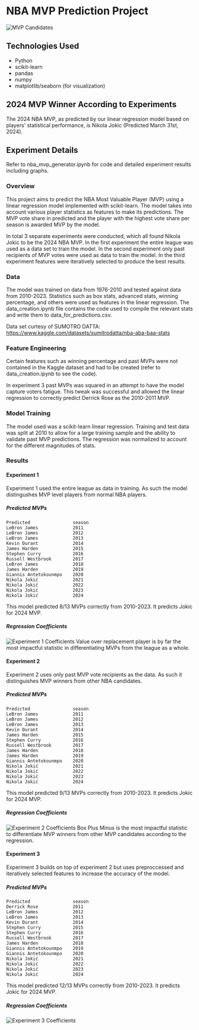 # NBA MVP Prediction Project

![MVP Candidates](assets/d1f83885-e1c9-4a6a-aa95-40fba1ad56b0.jpg)

## Technologies Used
- Python
- scikit-learn
- pandas
- numpy
- matplotlib/seaborn (for visualization)

## 2024 MVP Winner According to Experiments
The 2024 NBA MVP, as predicted by our linear regression model based on players' statistical performance, is Nikola Jokic (Predicted March 31st, 2024).

## Experiment Details

Refer to nba_mvp_generator.ipynb for code and detailed experiment results including graphs.

### Overview
This project aims to predict the NBA Most Valuable Player (MVP) using a linear regression model implemented with scikit-learn. The model takes into account various player statistics as features to make its predictions. The MVP vote share in predicted and the player with the highest vote share per season is awarded MVP by the model.

In total 3 separate experiments were conducted, which all found Nikola Jokic to be the 2024 NBA MVP. In the first experiment the entire league was used as a data set to train the model. In the second experiment only past recipients of MVP votes were used as data to train the model. In the third experiment features were iteratively selected to produce the best results.

### Data
The model was trained on data from 1976-2010 and tested against data from 2010-2023. Statistics such as box stats, advanced stats, winning percentage, and others were used as features in the linear regression. The data_creation.ipynb file contains the code used to compile the relevant stats and write them to data_for_predictions.csv.

Data set curtesy of SUMOTRO DATTA: https://www.kaggle.com/datasets/sumitrodatta/nba-aba-baa-stats

### Feature Engineering
Certain features such as winning percentage and past MVPs were not contained in the Kaggle dataset and had to be created (refer to data_creation.ipynb to see the code).

In experiment 3 past MVPs was squared in an attempt to have the model capture voters fatigue. This tweak was successful and allowed the linear regression to correctly predict Derrick Rose as the 2010-2011 MVP.

### Model Training
The model used was a scikit-learn linear regression. Training and test data was split at 2010 to allow for a large training sample and the ability to validate past MVP predictions. The regression was normalized to account for the different magnitudes of stats.

### Results
#### Experiment 1
Experiment 1 used the entire league as data in training. As such the model distingushes MVP level players from normal NBA players.
##### Predicted MVPs
    Predicted                season
    LeBron James             2011
    LeBron James             2012
    LeBron James             2013
    Kevin Durant             2014
    James Harden             2015
    Stephen Curry            2016
    Russell Westbrook        2017
    LeBron James             2018
    James Harden             2019
    Giannis Antetokounmpo    2020
    Nikola Jokić             2021
    Nikola Jokić             2022
    Nikola Jokić             2023
    Nikola Jokić             2024

This model predicted 8/13 MVPs correctly from 2010-2023. It predicts Jokic for 2024 MVP.
##### Regression Coefficients
![Experiment 1 Coefficients](assets/exp1_coeff.png)
Value over replacement player is by far the most impactful statistic in differentiating MVPs from the league as a whole.
#### Experiment 2
Experiment 2 uses only past MVP vote recipients as the data. As such it distinguishes MVP winners from other NBA candidates.
##### Predicted MVPs
    Predicted                season
    LeBron James             2011
    LeBron James             2012
    LeBron James             2013
    Kevin Durant             2014
    James Harden             2015
    Stephen Curry            2016
    Russell Westbrook        2017
    James Harden             2018
    James Harden             2019
    Giannis Antetokounmpo    2020
    Nikola Jokić             2021
    Nikola Jokić             2022
    Nikola Jokić             2023
    Nikola Jokić             2024

This model predicted 9/13 MVPs correctly from 2010-2023. It predicts Jokic for 2024 MVP.
##### Regression Coefficients
![Experiment 2 Coefficients](assets/exp2_coeff.png)
Box Plus Minus is the most impactful statistic to differentiate MVP winners from other MVP candidates according to the regression.
#### Experiment 3
Experiment 3 builds on top of experiment 2 but uses preproccessed and iteratively selected features to increase the accuracy of the model.
##### Predicted MVPs
    Predicted                season
    Derrick Rose             2011
    LeBron James             2012
    LeBron James             2013
    Kevin Durant             2014
    Stephen Curry            2015
    Stephen Curry            2016
    Russell Westbrook        2017
    James Harden             2018
    Giannis Antetokounmpo    2019
    Giannis Antetokounmpo    2020
    Nikola Jokić             2021
    Nikola Jokić             2022
    Nikola Jokić             2023
    Nikola Jokić             2024

This model predicted 12/13 MVPs correctly from 2010-2023. It predicts Jokic for 2024 MVP.
##### Regression Coefficients
![Experiment 3 Coefficients](assets/exp3_coeff.png)



